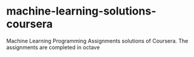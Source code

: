 # machine-learning-solutions-coursera
Machine Learning Programming Assignments solutions of Coursera.
The assignments are completed in octave
